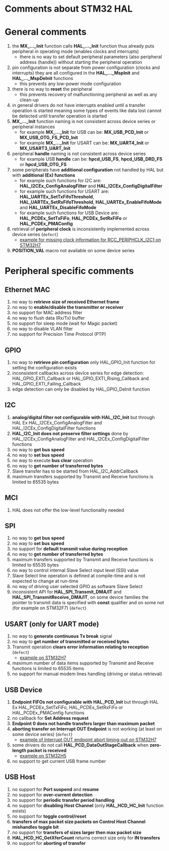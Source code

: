 # Comments about STM32 HAL

# General comments

1. the **MX_..._Init** function calls **HAL_..._Init** function thus already puts peripheral in operating mode
   (enables clocks and interrupts)
   - there is no way to set default peripheral parameters (also peripheral address (handle)) without starting the peripheral operation
2. pin configuration is not separate from power configuration (clocks and interrupts) they are all
   configured in the **HAL_..._MspInit** and **HAL_..._MspDeInit** functions
   - this prevents any low-power mode configuration
3. there is no way to **reset** the peripheral
   - this prevents recovery of malfunctioning peripheral as well as any clean-up
4. in general drivers do not have interrupts enabled until a transfer operation is started meaning some types of
   events like data lost cannot be detected until transfer operation is started
5. **MX_..._Init** function naming is not consistent across device series or peripheral instances
   - for example **MX_..._Init** for USB can be: **MX_USB_PCD_Init** or **MX_USB_OTG_FS_PCD_Init**
   - for example **MX_..._Init** for USART can be: **MX_UART4_Init** or **MX_USART3_UART_Init**
6. peripheral **handle** naming is not consistent across device series
   - for example USB **handle** can be: **hpcd_USB_FS**, **hpcd_USB_DRD_FS** or **hpcd_USB_OTG_FS**
7. some peripherals have **additional configuration** not handled by HAL but with **additional (Ex) functions**
   - for example such functions for I2C are: **HAL_I2CEx_ConfigAnalogFilter** and **HAL_I2CEx_ConfigDigitalFilter**
   - for example such functions for USART are: **HAL_UARTEx_SetTxFifoThreshold**, **HAL_UARTEx_SetRxFifoThreshold**,
     **HAL_UARTEx_EnableFifoMode** and  **HAL_UARTEx_DisableFifoMode**
   - for example such functions for USB Device are: **HAL_PCDEx_SetTxFiFo**, **HAL_PCDEx_SetRxFiFo** or **HAL_PCDEx_PMAConfig**
8. retrieval of **peripheral clock** is inconsistently implemented across device series (`defect`)
   - [example for missing clock information for RCC_PERIPHCLK_I2C1 on STM32H7](https://github.com/STMicroelectronics/stm32h7xx_hal_driver/blob/fec141ce999da655a48e1a15db83a72d564a1312/Src/stm32h7xx_hal_rcc_ex.c#L1881)
9. **POSITION_VAL** macro not available on some device series

# Peripheral specific comments

## Ethernet MAC

1.  no way to **retrieve size of received Ethernet frame**
2.  no way to **enable/disable the transmitter or receiver**
3.  no support for MAC address filter
4.  no way to flush data (Rx/Tx) buffer
5.  no support for sleep mode (wait for Magic packet)
6.  no way to disable VLAN filter
7.  no support for Precision Time Protocol (PTP)

## GPIO

1.  no way to **retrieve pin configuration** only HAL_GPIO_Init function for setting the configuration exists
2.  inconsistent callbacks across device series for edge detection: HAL_GPIO_EXTI_Callback or HAL_GPIO_EXTI_Rising_Callback and HAL_GPIO_EXTI_Falling_Callback
3.  edge detection can only be disabled by HAL_GPIO_DeInit function

## I2C

1.  **analog/digital filter not configurable with HAL_I2C_Init** but through HAL Ex HAL_I2CEx_ConfigAnalogFilter and HAL_I2CEx_ConfigDigitalFilter functions
2.  **HAL_I2C_Init does not preserve filter settings** done by HAL_I2CEx_ConfigAnalogFilter and HAL_I2CEx_ConfigDigitalFilter functions
3.  no way to **get bus speed**
4.  no way to **set bus speed**
5.  no way to execute **bus clear** operation
6.  no way to **get number of transferred bytes**
7.  Slave transfer has to be started from HAL_I2C_AddrCallback
8.  maximum transfers supported by Transmit and Receive functions is limited to 65535 bytes

## MCI

1.  HAL does not offer the low-level functionality needed

## SPI

1.  no way to **get bus speed**
2.  no way to **set bus speed**
3.  no support for **default transmit value during reception**
4.  no way to **get number of transferred bytes**
5.  maximum transfers supported by Transmit and Receive functions is limited to 65535 bytes
6.  no way to control internal Slave Select input level (SSI) value
7.  Slave Select line operation is defined at compile-time and is not expected to change at run-time
8.  no way of driving user selected GPIO as software Slave Select
9.  inconsistent API for **HAL_SPI_Transmit_DMA/IT** and **HAL_SPI_TransmitReceive_DMA/IT**, on some device families
    the pointer to transmit data is specified with **const** qualifier and on some not (for example on STM32F7) (`defect`)

## USART (only for UART mode)

1.  no way to **generate continuous Tx break** signal
2.  no way to **get number of transmitted or received bytes**
3.  Transmit operation **clears error information relating to reception**  (`defect`)
    - [example on STM32H7](https://github.com/STMicroelectronics/stm32h7xx_hal_driver/blob/2266e33c0b1ed9ebc9485f6a4c9862023e0e5b82/Src/stm32h7xx_hal_uart.c#L1309)
4.  maximum number of data items supported by Transmit and Receive functions is limited to 65535 items
5.  no support for manual modem lines handling (driving or status retrieval)

## USB Device

1.  **Endpoint FIFOs not configurable with HAL_PCD_Init** but through HAL Ex HAL_PCDEx_SetTxFiFo, HAL_PCDEx_SetRxFiFo or HAL_PCDEx_PMAConfig functions
2.  no callback for **Set Address request**
3.  **Endpoint 0 does not handle transfers larger than maximum packet**
4.  **aborting transfer on Interrupt OUT Endpoint** is not working (at least on some device series) (`defect`)
    - [example of Interrupt OUT endpoint abort timing-out on STM32H7](https://github.com/STMicroelectronics/stm32h7xx_hal_driver/blob/2266e33c0b1ed9ebc9485f6a4c9862023e0e5b82/Src/stm32h7xx_ll_usb.c#L958)
5.  some drivers do not call **HAL_PCD_DataOutStageCallback** when **zero-length packet is received**
    - [example on STM32H5](https://github.com/STMicroelectronics/stm32h5xx_hal_driver/blob/afcafe6d4f21a18d898400705addd9c94fba8660/Src/stm32h5xx_hal_pcd.c#L1793)
6.  no support to get current USB frame number

## USB Host

1.  no support for **Port suspend** and **resume**
2.  no support for **over-current detection**
3.  no support for **periodic transfer period handling**
4.  no support for **disabling Host Channel** (only **HAL_HCD_HC_Init** function exists)
5.  no support for **toggle control/reset**
6.  **transfers of max packet size packets on Control Host Channel mishandles toggle bit**
7.  no support for **transfers of sizes larger then max packet size**
8.  **HAL_HCD_HC_GetXferCount** returns correct size only for **IN transfers**
9.  no support for **aborting of transfer**
